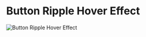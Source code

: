 # Button Ripple Hover Effect

![Button Ripple Hover Effect](https://media.giphy.com/media/v1.Y2lkPTc5MGI3NjExZnhoYzUwcGRkbnVkcnJwYTdocGI3a2E5cGhpZm1vcGR6ZXhsd3V2ciZlcD12MV9pbnRlcm5hbF9naWZfYnlfaWQmY3Q9Zw/dwdxMko6ENiRlAlxvD/giphy.gif)